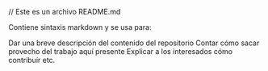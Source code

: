 // Este es un archivo README.md

Contiene sintaxis markdown y se usa para:

Dar una breve descripción del contenido del repositorio
Contar cómo sacar provecho del trabajo aquí presente
Explicar a los interesados cómo contribuír
etc.
